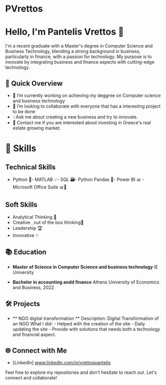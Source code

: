 # PVrettos
# Hello, I'm Pantelis Vrettos 👋

I'm a recent graduate with a Master's degree in Computer Science and Business Technology, blending a strong background in business, particularly in finance, with a passion for technology. My purpose is to innovate by integrating business and finance aspects with cutting-edge technology.

## 🚀 Quick Overview

- 🔭 I’m currently working on achieving my deggree on Computer science and business technology
- 👯 I’m looking to collaborate with everyone that has a interesting project to be done
- 💡Ask me about creating a new business and try to innovate.
- 💼 Contact me if you are interested about investing in Greece's real estate growing market.
  

# 🚀 Skills
## Technical Skills
  - Python 🐍- MATLAB 💡- SQL 🗃️- Python Pandas 🐼- Power BI 📊 - Microsoft Office Suite 📊📁
## Soft Skills
  - Analytical Thinking 🤔
  - Creative , out of the box thinking🎨
  - Leadership 🏆
  - Innovative ✨

## 📚 Education

- **Master of Science in Computer Science and business technology**
  IE University

- **Bachelor in accounting andd finance**
  Athens University of Economics and Business, 2022

## 🛠️ Projects

- ** NGO digital transformation **
  Description: Digital Transformation of an NGO
  What  I did: - Helped with the creation of the site
               - Daily updating the site
               - Provide with solutions that needs both a technology and financial aspect.
## 🌐 Connect with Me
- [LinkedIn] www.linkedin.com/in/vrettospantelis

Feel free to explore my repositories and don't hesitate to reach out. Let's connect and collaborate!

